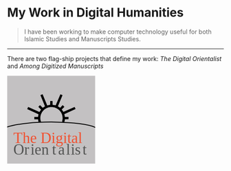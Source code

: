 
# My Work in Digital Humanities

> I have been working to make computer technology useful for both Islamic Studies and Manuscripts Studies.

---

There are two flag-ship projects that define my work: _The Digital Orientalist_ and _Among Digitized Manuscripts_


<svg version="1.1" id="Layer_1" xmlns="http://www.w3.org/2000/svg" xmlns:xlink="http://www.w3.org/1999/xlink" x="0px" y="0px"
	 width="205px" height="205px" viewBox="0 0 205 205" enable-background="new 0 0 205 205" xml:space="preserve">
<rect y="0.338" fill="#C3C1C2" width="204.647" height="204.662"/>
<text transform="matrix(1 0 0 1 14.2559 157.1113)" fill="#F05232" font-family="'Kefa-Regular'" font-size="35">The Digital</text>
<text transform="matrix(1 0 0 1 14.2559 183.7812)"><tspan x="0" y="0" fill="#545554" font-family="'Kefa-Regular'" font-size="35">Or</tspan><tspan x="39.881" y="0" fill="#545554" font-family="'Kefa-Regular'" font-size="35">ien</tspan><tspan x="90.011" y="0" fill="#545554" font-family="'Kefa-Regular'" font-size="35">t</tspan><tspan x="104.312" y="0" fill="#545554" font-family="'Kefa-Regular'" font-size="35">a</tspan><tspan x="122.731" y="0" fill="#545554" font-family="'Kefa-Regular'" font-size="35">l</tspan><tspan x="133.648" y="0" fill="#545554" font-family="'Kefa-Regular'" font-size="35">is</tspan><tspan x="161.035" y="0" fill="#545554" font-family="'Kefa-Regular'" font-size="35">t</tspan></text>
<g>
	<defs>
		<rect id="SVGID_1_" y="0.338" width="204.647" height="204.662"/>
	</defs>
	<clipPath id="SVGID_2_">
		<use xlink:href="#SVGID_1_"  overflow="visible"/>
	</clipPath>
	<path clip-path="url(#SVGID_2_)" fill="none" stroke="#000000" stroke-width="2" stroke-miterlimit="10" d="M-5.347,121.493
		c53.072-19.669,183.145-15.898,212.241,0"/>
	<path clip-path="url(#SVGID_2_)" d="M134.189,96.243c-0.619-4.236-1.37-7.382-2.246-9.449c-0.876-2.068-2.58-4.701-5.112-7.9
		l6.197-6.196l-3.951-3.873l-5.963,6.119c-3.617-2.58-6.482-4.284-8.599-5.112c-2.114-0.828-5.087-1.472-8.905-1.936l-0.078-8.752
		l-5.422-0.078l-0.154,8.83c-4.237,0.721-7.37,1.507-9.414,2.365c-2.037,0.846-4.659,2.437-7.858,4.76l-6.351-6.196l-3.873,3.873
		l6.351,6.428c-2.377,3.152-3.986,5.732-4.844,7.745c-0.846,2.014-1.608,5.136-2.282,9.372l-8.674-0.077l0.077,5.576l8.675,0.077
		c0.403,2.823,0.861,5.032,1.353,6.868c0.48,0.116,0.971,0.203,1.373,0.413c0.472-0.107,0.887-0.291,1.433-0.291
		c0.445,0,0.771,0.165,1.166,0.236c0.71-0.05,1.425-0.08,2.127-0.016c-1.353-3.065-2.108-6.352-2.108-9.921
		c0-7.072,2.52-13.155,7.549-18.243c5.04-5.082,11.04-7.626,18.01-7.626c7.334,0,13.542,2.532,18.63,7.59
		c5.083,5.058,7.627,11.231,7.627,18.511c0,2.831-0.532,5.464-1.371,7.98c-0.426,0.841,4.638,0.535,5.699,0.475
		c0.408-1.723,0.747-3.661,0.938-6.054l8.441-0.155l0.078-5.344H134.189z"/>
	<polygon clip-path="url(#SVGID_2_)" points="77.302,45.389 89.507,75.42 94.653,73.219 82.269,43.344 	"/>
	<polygon clip-path="url(#SVGID_2_)" points="123.762,43.454 111.082,73.287 116.271,75.383 128.715,45.533 	"/>
	<polygon clip-path="url(#SVGID_2_)" points="46.577,77.921 76.067,91.378 78.299,86.245 48.785,73.024 	"/>
	<polygon clip-path="url(#SVGID_2_)" points="156.877,72.901 127.277,86.116 129.651,91.184 159.09,77.796 	"/>
</g>
</svg>
